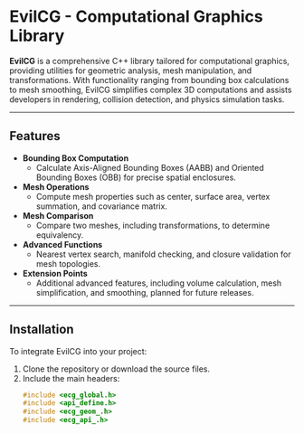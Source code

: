 # EvilCG - Computational Graphics Library

**EvilCG** is a comprehensive C++ library tailored for computational graphics, providing utilities for geometric analysis, mesh manipulation, and transformations. With functionality ranging from bounding box calculations to mesh smoothing, EvilCG simplifies complex 3D computations and assists developers in rendering, collision detection, and physics simulation tasks.

---

## Features

- **Bounding Box Computation**
  - Calculate Axis-Aligned Bounding Boxes (AABB) and Oriented Bounding Boxes (OBB) for precise spatial enclosures.
- **Mesh Operations**
  - Compute mesh properties such as center, surface area, vertex summation, and covariance matrix.
- **Mesh Comparison**
  - Compare two meshes, including transformations, to determine equivalency.
- **Advanced Functions**
  - Nearest vertex search, manifold checking, and closure validation for mesh topologies.
- **Extension Points**
  - Additional advanced features, including volume calculation, mesh simplification, and smoothing, planned for future releases.

---

## Installation

To integrate EvilCG into your project:

1. Clone the repository or download the source files.
2. Include the main headers:
   ```cpp
   #include <ecg_global.h>
   #include <api_define.h>
   #include <ecg_geom_.h>
   #include <ecg_api_.h>
